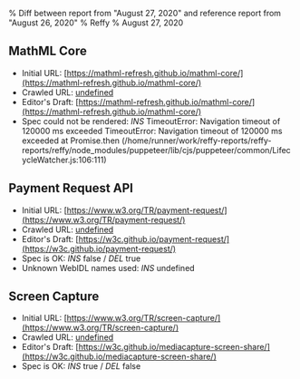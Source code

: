 % Diff between report from "August 27, 2020" and reference report from "August 26, 2020"
% Reffy
% August 27, 2020

## MathML Core

- Initial URL: [https://mathml-refresh.github.io/mathml-core/](https://mathml-refresh.github.io/mathml-core/)
- Crawled URL: [undefined](undefined)
- Editor's Draft: [https://mathml-refresh.github.io/mathml-core/](https://mathml-refresh.github.io/mathml-core/)
- Spec could not be rendered: *INS* TimeoutError: Navigation timeout of 120000 ms exceeded TimeoutError: Navigation timeout of 120000 ms exceeded
    at Promise.then (/home/runner/work/reffy-reports/reffy-reports/reffy/node_modules/puppeteer/lib/cjs/puppeteer/common/LifecycleWatcher.js:106:111)


## Payment Request API

- Initial URL: [https://www.w3.org/TR/payment-request/](https://www.w3.org/TR/payment-request/)
- Crawled URL: [undefined](undefined)
- Editor's Draft: [https://w3c.github.io/payment-request/](https://w3c.github.io/payment-request/)
- Spec is OK: *INS* false / *DEL* true
- Unknown WebIDL names used: *INS* undefined


## Screen Capture

- Initial URL: [https://www.w3.org/TR/screen-capture/](https://www.w3.org/TR/screen-capture/)
- Crawled URL: [undefined](undefined)
- Editor's Draft: [https://w3c.github.io/mediacapture-screen-share/](https://w3c.github.io/mediacapture-screen-share/)
- Spec is OK: *INS* true / *DEL* false


